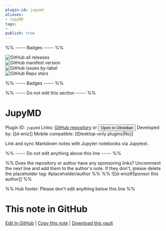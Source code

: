 ```yaml
---
plugin-id: jupymd
aliases:
- JupyMD
tags: 
- 
publish: true
---
```


%% ----- Badges ----- %%

![GitHub all releases](https://img.shields.io/github/downloads/d-eniz/jupymd/total?color=573E7A&logo=github&style=for-the-badge)   
![GitHub manifest version](https://img.shields.io/github/manifest-json/v/d-eniz/jupymd?color=573E7A&logo=github&style=for-the-badge)   
![GitHub issues by-label](https://img.shields.io/github/issues/d-eniz/jupymd/help%20wanted?color=573E7A&logo=github&style=for-the-badge)   
![GitHub Repo stars](https://img.shields.io/github/stars/d-eniz/jupymd?color=573E7A&logo=github&style=for-the-badge)

%% ----- Badges ----- %%

%% ----- Do not edit this section ----- %%

# JupyMD

Plugin ID: `jupymd`
Links: [GitHub repository](https://github.com/d-eniz/jupymd) or [<button id=HH>Open in Obsidian</button>](obsidian://show-plugin?id=jupymd)
Developed by: [[d-eniz]]
Mobile compatible: [[Desktop-only plugins|No]]

Link and sync Markdown notes with Jupyter notebooks via Jupytext.

%% ----- Do not edit anything above this line ----- %% 

%% Does the repository or author have any sponsoring links? Uncomment the next line and add them to the author's note. If they don't, please delete the placeholder tag: #placeholder/author %%
%% ![[d-eniz#Sponsor this author]] %%

%% Hub footer: Please don't edit anything below this line %%

# This note in GitHub

<span class="git-footer">[Edit In GitHub](https://github.dev/obsidian-community/obsidian-hub/blob/main/02%20-%20Community%20Expansions/02.05%20All%20Community%20Expansions/Plugins/jupymd.md "git-hub-edit-note") | [Copy this note](https://raw.githubusercontent.com/obsidian-community/obsidian-hub/main/02%20-%20Community%20Expansions/02.05%20All%20Community%20Expansions/Plugins/jupymd.md "git-hub-copy-note") | [Download this vault](https://github.com/obsidian-community/obsidian-hub/archive/refs/heads/main.zip "git-hub-download-vault") </span>
